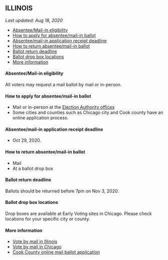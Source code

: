 ## ILLINOIS

*Last updated: Aug 18, 2020*

* [Absentee/Mail-in eligibility](#absenteemail-in-eligibility)
* [How to apply for absentee/mail-in ballot](#how-to-apply-for-absenteemail-in-ballot)
* [Absentee/mail-in application receipt deadline](#absenteemail-in-application-receipt-deadline)
* [How to return absentee/mail-in ballot](#how-to-return-absenteemail-in-ballot)
* [Ballot return deadline](#ballot-return-deadline)
* [Ballot drop box locations](#ballot-drop-box-locations)
* [More information](#more-information)


#### Absentee/Mail-in eligibility
All voters may request a mail ballot by mail or in-person.

#### How to apply for absentee/mail-in ballot
* Mail or in-person at the [Election Authority offices](https://www.elections.il.gov/ElectionOperations/ElectionAuthorities.aspx?MID=cQHxtxVEmuo%3d&T=637333062807394588)
* Some cities and counties such as Chicago city and Cook county have an online application process.


#### Absentee/mail-in application receipt deadline
* Oct 29, 2020.


#### How to return absentee/mail-in ballot
* Mail 
* At a ballot drop box


#### Ballot return deadline
Ballots should be returned before 7pm on Nov 3, 2020.


#### Ballot drop box locations
Drop boxes are available at Early Voting sites in Chicago. Please check locations for your specific city or county.


#### More information
* [Vote by mail in Illinois](https://www.elections.il.gov/DocDisplay.aspx?Doc=Downloads/ElectionOperations/PDF/VoteByMail.pdf)
* [Vote by mail in Chicago](https://chicagoelections.gov/en/vote-by-mail.html)
* [Cook County online mail ballot application](https://mailvoting.cookcountyclerkil.gov/)
